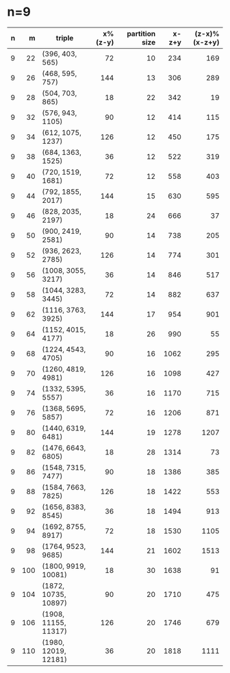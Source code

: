 # n=9
| n | m |       triple       |x%(z-y)|partition size|x-z+y|(z-x)%(x-z+y)|
|--:|--:|--------------------|------:|-------------:|----:|------------:|
|  9| 22|(396, 403, 565)     |     72|            10|  234|          169|
|  9| 26|(468, 595, 757)     |    144|            13|  306|          289|
|  9| 28|(504, 703, 865)     |     18|            22|  342|           19|
|  9| 32|(576, 943, 1105)    |     90|            12|  414|          115|
|  9| 34|(612, 1075, 1237)   |    126|            12|  450|          175|
|  9| 38|(684, 1363, 1525)   |     36|            12|  522|          319|
|  9| 40|(720, 1519, 1681)   |     72|            12|  558|          403|
|  9| 44|(792, 1855, 2017)   |    144|            15|  630|          595|
|  9| 46|(828, 2035, 2197)   |     18|            24|  666|           37|
|  9| 50|(900, 2419, 2581)   |     90|            14|  738|          205|
|  9| 52|(936, 2623, 2785)   |    126|            14|  774|          301|
|  9| 56|(1008, 3055, 3217)  |     36|            14|  846|          517|
|  9| 58|(1044, 3283, 3445)  |     72|            14|  882|          637|
|  9| 62|(1116, 3763, 3925)  |    144|            17|  954|          901|
|  9| 64|(1152, 4015, 4177)  |     18|            26|  990|           55|
|  9| 68|(1224, 4543, 4705)  |     90|            16| 1062|          295|
|  9| 70|(1260, 4819, 4981)  |    126|            16| 1098|          427|
|  9| 74|(1332, 5395, 5557)  |     36|            16| 1170|          715|
|  9| 76|(1368, 5695, 5857)  |     72|            16| 1206|          871|
|  9| 80|(1440, 6319, 6481)  |    144|            19| 1278|         1207|
|  9| 82|(1476, 6643, 6805)  |     18|            28| 1314|           73|
|  9| 86|(1548, 7315, 7477)  |     90|            18| 1386|          385|
|  9| 88|(1584, 7663, 7825)  |    126|            18| 1422|          553|
|  9| 92|(1656, 8383, 8545)  |     36|            18| 1494|          913|
|  9| 94|(1692, 8755, 8917)  |     72|            18| 1530|         1105|
|  9| 98|(1764, 9523, 9685)  |    144|            21| 1602|         1513|
|  9|100|(1800, 9919, 10081) |     18|            30| 1638|           91|
|  9|104|(1872, 10735, 10897)|     90|            20| 1710|          475|
|  9|106|(1908, 11155, 11317)|    126|            20| 1746|          679|
|  9|110|(1980, 12019, 12181)|     36|            20| 1818|         1111|

